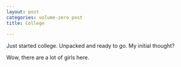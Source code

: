 ```yaml
---
layout: post
categories: volume-zero post
title: College
  
---
```



Just started college. Unpacked and ready to go. My initial thought?

Wow, there are a lot of girls here.

